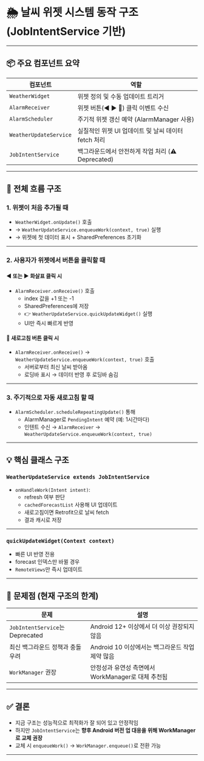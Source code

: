 # 🌦️ 날씨 위젯 시스템 동작 구조 (JobIntentService 기반)

---

## 📦 주요 컴포넌트 요약

| 컴포넌트              | 역할                                               |
|-----------------------|----------------------------------------------------|
| `WeatherWidget`       | 위젯 정의 및 수동 업데이트 트리거                  |
| `AlarmReceiver`       | 위젯 버튼(◀️ ▶️ 🔄) 클릭 이벤트 수신                |
| `AlarmScheduler`      | 주기적 위젯 갱신 예약 (AlarmManager 사용)          |
| `WeatherUpdateService`| 실질적인 위젯 UI 업데이트 및 날씨 데이터 fetch 처리 |
| `JobIntentService`    | 백그라운드에서 안전하게 작업 처리 (⚠️ Deprecated)  |

---

## 🔄 전체 흐름 구조

### 1. 위젯이 처음 추가될 때
- `WeatherWidget.onUpdate()` 호출
- → `WeatherUpdateService.enqueueWork(context, true)` 실행
- → 위젯에 첫 데이터 표시 + SharedPreferences 초기화

---

### 2. 사용자가 위젯에서 버튼을 클릭할 때

#### ◀️ 또는 ▶️ 화살표 클릭 시
- `AlarmReceiver.onReceive()` 호출
    - index 값을 +1 또는 -1
    - SharedPreferences에 저장
    - 👉 `WeatherUpdateService.quickUpdateWidget()` 실행
    - UI만 즉시 빠르게 반영

#### 🔄 새로고침 버튼 클릭 시
- `AlarmReceiver.onReceive()` → `WeatherUpdateService.enqueueWork(context, true)` 호출
    - 서버로부터 최신 날씨 받아옴
    - 로딩바 표시 → 데이터 반영 후 로딩바 숨김

---

### 3. 주기적으로 자동 새로고침 할 때

- `AlarmScheduler.scheduleRepeatingUpdate()` 통해
    - AlarmManager로 `PendingIntent` 예약 (예: 1시간마다)
    - 인텐트 수신 → `AlarmReceiver` → `WeatherUpdateService.enqueueWork(context, true)`

---

## 💡 핵심 클래스 구조

### `WeatherUpdateService extends JobIntentService`

- `onHandleWork(Intent intent)`:
    - refresh 여부 판단
    - `cachedForecastList` 사용해 UI 업데이트
    - 새로고침이면 Retrofit으로 날씨 fetch
    - 결과 캐시로 저장

---

### `quickUpdateWidget(Context context)`

- 빠른 UI 반영 전용
- forecast 인덱스만 바뀔 경우
- `RemoteViews`만 즉시 업데이트

---

## 🧨 문제점 (현재 구조의 한계)

| 문제                           | 설명                                                              |
|--------------------------------|-------------------------------------------------------------------|
| `JobIntentService`는 Deprecated| Android 12+ 이상에서 더 이상 권장되지 않음                        |
| 최신 백그라운드 정책과 충돌 우려 | Android 10 이상에서는 백그라운드 작업 제약 많음                   |
| `WorkManager` 권장             | 안정성과 유연성 측면에서 WorkManager로 대체 추천됨               |

---

## ✅ 결론

- 지금 구조는 성능적으로 최적화가 잘 되어 있고 안정적임
- 하지만 `JobIntentService`는 **향후 Android 버전 업 대응을 위해 WorkManager로 교체 권장**
- 교체 시 `enqueueWork()` → `WorkManager.enqueue()`로 전환 가능

---
